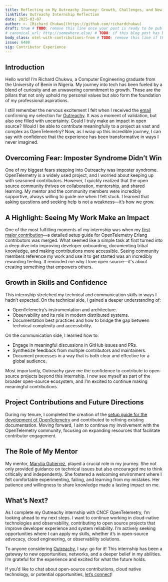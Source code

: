 ```yaml
---
title: Reflecting on My Outreachy Journey: Growth, Challenges, and New Beginnings
linkTitle: Outreachy Internship Reflection
date: 2025-03-07
author: >- [Richard Chukwu](https://github.com/richardchukwu)
draft: true # TODO: remove this line once your post is ready to be published
# canonical_url: http://somewhere.else/ # TODO: if this blog post has been posted somewhere else already, uncomment & provide the canonical URL here.
body_class: otel-with-contributions-from # TODO: remove this line if there are no secondary contributing authors
issue: 6488
sig: Contributor Experience
---
```



## Introduction

Hello world! I’m Richard Chukwu, a Computer Engineering graduate from the University of Benin in Nigeria. My journey into tech has been fueled by a blend of curiosity and an unwavering commitment to growth. These are the pillars that not only uphold my personal values but also form the foundation of my professional aspirations.

I still remember the nervous excitement I felt when I received the [email](https://x.com/RichardChukwu_/status/1862390957217333461) confirming my selection for [Outreachy](https://richardchukwu.hashnode.dev/outreachy-internship-introduction-first-day-of-my-internship#heading-determination). It was a moment of validation, but also one filled with uncertainty. Could I truly make an impact in open source? Would I be able to contribute meaningfully to a project as vast and complex as OpenTelemetry? Now, as I wrap up this incredible journey, I can say with confidence that the experience has been transformative in ways I never imagined.

## Overcoming Fear: Imposter Syndrome Didn’t Win

One of my biggest fears stepping into Outreachy was imposter syndrome. OpenTelemetry is a widely used project, and I worried about keeping up with seasoned contributors. However, I quickly realized that the open source community thrives on collaboration, mentorship, and shared learning. My mentor and the community members were incredibly supportive, always willing to guide me when I felt stuck. I learned that asking questions and seeking help is not a weakness—it’s how we grow.

## A Highlight: Seeing My Work Make an Impact

One of the most fulfilling moments of my internship was when my [first major contribution](https://github.com/open-telemetry/opentelemetry-erlang/pull/825)—a detailed setup guide for OpenTelemetry Erlang contributors was merged. What seemed like a simple task at first turned into a deep dive into improving developer onboarding, documenting tribal knowledge, and making contributions more accessible. Seeing community members reference my work and use it to get started was an incredibly rewarding feeling. It reminded me why I love open source—it's about creating something that empowers others.

## Growth in Skills and Confidence

This internship stretched my technical and communication skills in ways I hadn’t expected. On the technical side, I gained a deeper understanding of:

- OpenTelemetry’s instrumentation and architecture.
- Observability and its role in modern distributed systems.
- Documentation best practices and how to bridge the gap between technical complexity and accessibility.

On the communication side, I learned how to:

- Engage in meaningful discussions in GitHub issues and PRs.
- Synthesize feedback from multiple contributors and maintainers.
- Document processes in a way that is both clear and effective for a global audience.

Most importantly, Outreachy gave me the confidence to contribute to open-source projects beyond this internship. I now see myself as part of the broader open-source ecosystem, and I’m excited to continue making meaningful contributions.

## Project Contributions and Future Directions

During my tenure, I completed the creation of the [setup guide for the development of OpenTelemetry](https://github.com/open-telemetry/sig-contributor-experience/issues/31) and contributed to refining existing documentation. Moving forward, I aim to continue my involvement with the OpenTelemetry community, focusing on expanding resources that facilitate contributor engagement.

## The Role of My Mentor

My mentor, [Marylia Gutierrez](https://github.com/maryliag), played a crucial role in my journey. She not only provided guidance on technical issues but also encouraged me to think critically and independently. She fostered a welcoming environment where I felt comfortable experimenting, failing, and learning from my mistakes. Her patience and willingness to share knowledge made a lasting impact on me.

## What’s Next?

As I complete my Outreachy internship with CNCF OpenTelemetry, I’m looking ahead to my next steps. I want to continue working in cloud-native technologies and observability, contributing to open source projects that improve developer experience and system reliability. I’m actively seeking opportunities where I can apply my skills, whether it’s in open-source advocacy, cloud engineering, or observability solutions.

To anyone considering [Outreachy](https://www.outreachy.org/), I say: go for it! This internship has been a gateway to new opportunities, networks, and a deeper belief in my abilities. I’m grateful for the experience and excited for what the future holds.

If you’d like to chat about open-source contributions, cloud native technology, or potential opportunities, [let’s connect](https://www.linkedin.com/in/richardchukwu1/)!
